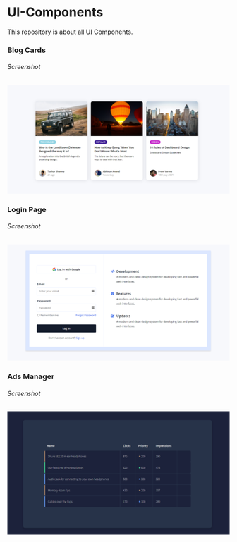 # UI-Components
This repository is about all UI Components.

### Blog Cards

###### Screenshot

![](Blog_Cards/images/Blog_Cards.png)

### Login Page

###### Screenshot

![](Login/images/Login.png)

### Ads Manager

###### Screenshot

![](Ads_Manager/images/Ads_Manager.png)
